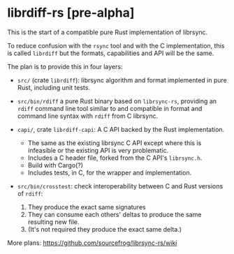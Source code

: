 # librdiff-rs [pre-alpha]

This is the start of a compatible pure Rust implementation of librsync.

To reduce confusion with the `rsync` tool and with the C implementation, this
is called `librdiff` but the formats, capabilities and API will be the same.

The plan is to provide this in four layers:

* `src/`
  (crate `librdiff`):
  librsync algorithm and format implemented in pure Rust, including
  unit tests.

* `src/bin/rdiff`
    a pure Rust binary based on `librsync-rs`, providing an
    `rdiff` command line tool similar to and compatible in
    format and command line syntax with
    `rdiff` from C librsync.

* `capi/`, crate `librdiff-capi`:
    A C API backed by the Rust implementation.
  * The same as the existing librsync C API except where this is
    infeasible or the existing API is very problematic.
  * Includes a C header file, forked from the C API's `librsync.h`.
  * Build with Cargo(?)
  * Includes tests, in C, for the wrapper and implementation.

* `src/bin/crosstest`: check interoperability between C and Rust
    versions of `rdiff`:
  1. They produce the exact same signatures
  2. They can consume each others' deltas to produce the same resulting
     new file.
  3. (It's not required they produce the exact same delta.)

More plans: <https://github.com/sourcefrog/librsync-rs/wiki>
